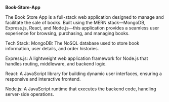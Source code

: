 **Book-Store-App**

The Book Store App is a full-stack web application designed to manage and facilitate the sale of books. Built using the MERN stack—MongoDB, Express.js, React, and Node.js—this application provides a seamless user experience for browsing, purchasing, and managing books.

Tech Stack:
MongoDB: The NoSQL database used to store book information, user details, and order histories.

Express.js: A lightweight web application framework for Node.js that handles routing, middleware, and backend logic.

React: A JavaScript library for building dynamic user interfaces, ensuring a responsive and interactive frontend.

Node.js: A JavaScript runtime that executes the backend code, handling server-side operations.
